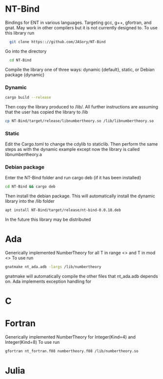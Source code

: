 # NT-Bind
Bindings for ENT in various languages. Targeting gcc, g++, gfortran, and gnat. May work in other compilers but it is not currently designed to. To use this library run 
```bash
  git clone https:://github.com/JASory/NT-Bind
```
Go into the directory
```bash
  cd NT-Bind
```  
Compile the library one of three ways: dynamic {default}, static, or Debian package {dynamic}

### Dynamic 
```bash
cargo build --release
```
Then copy the library produced to /lib/. All further instructions are assuming that the user has copied the library to /lib
```bash
cp NT-Bind/target/release/libnumbertheory.so /lib/libnumbertheory.so
```
### Static
Edit the Cargo.toml to change the cdylib to staticlib. Then perform the same steps as with the dynamic example except now the library is called libnumbertheory.a

### Debian package
Enter the NT-Bind folder and run cargo deb {if it has been installed}
```bash
cd NT-Bind && cargo deb 
```
Then install the debian package. This will automatically install the dynamic library into the /lib folder
```bash
apt install NT-Bind/target/release/nt-bind-0.0.18.deb
```
In the future this library may be distributed 

# Ada
   Generically implemented NumberTheory for all T in range <> and T in mod <>
   To use run 
   ```bash
   gnatmake nt_ada.adb -largs /lib/numbertheory
   ```
  gnatmake will automatically compile the other files that nt_ada.adb depends on. 
  Ada implements exception handling for 
# C

# Fortran
 Generically implemented NumberTheory for Integer(Kind=4) and Integer(Kind=8)
 To use run 
 ```bash
 gfortran nt_fortran.f08 numbertheory.f08 /lib/numbertheory.so
 ```
# Julia
